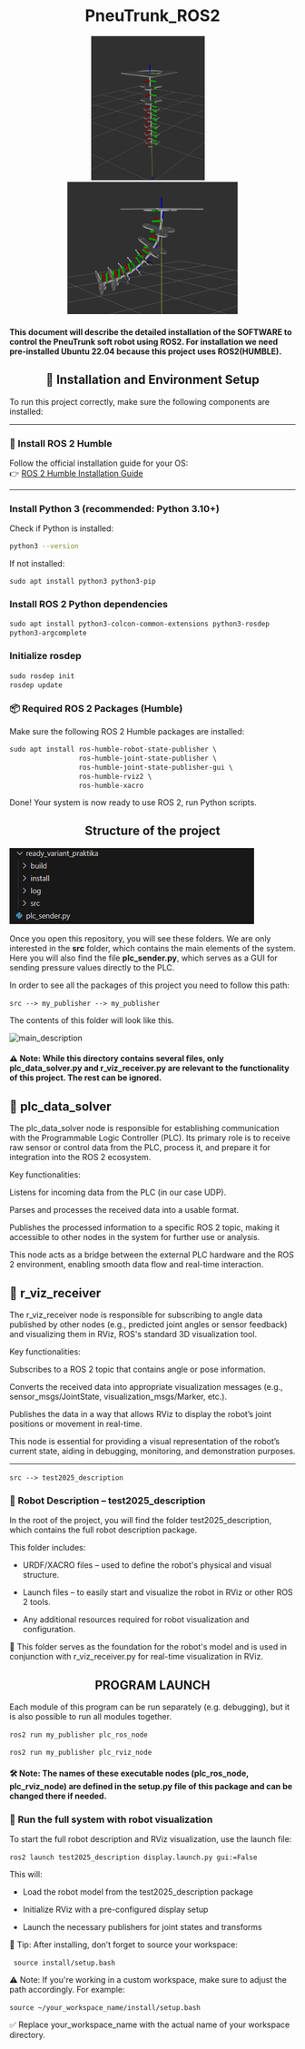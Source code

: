 <h1 align="center">PneuTrunk_ROS2</h1>


<p align="center">
  <img src="media/calm_position.png" alt="Calm Position" width="200"/>
  &nbsp;&nbsp;&nbsp;
  <img src="media/modified_position.png" alt="Publisher Structure" width="300"/>
</p>

#### This document will describe the detailed installation of the SOFTWARE to control the PneuTrunk soft robot using ROS2. For installation we need pre-installed  Ubuntu 22.04 because this project uses ROS2(HUMBLE).


<h2 align="center">🚀 Installation and Environment Setup</h2>

To run this project correctly, make sure the following components are installed:

---

### 🧩 Install ROS 2 Humble

Follow the official installation guide for your OS:  
👉 [ROS 2 Humble Installation Guide](https://docs.ros.org/en/humble/Installation.html)

---

### Install Python 3 (recommended: Python 3.10+)

Check if Python is installed:

```bash
python3 --version
```
If not installed:
```
sudo apt install python3 python3-pip
```
### Install ROS 2 Python dependencies

```
sudo apt install python3-colcon-common-extensions python3-rosdep python3-argcomplete
```
### Initialize rosdep
```
sudo rosdep init
rosdep update
```

### 📦 Required ROS 2 Packages (Humble)
Make sure the following ROS 2 Humble packages are installed:

``` 
sudo apt install ros-humble-robot-state-publisher \
                 ros-humble-joint-state-publisher \
                 ros-humble-joint-state-publisher-gui \
                 ros-humble-rviz2 \
                 ros-humble-xacro
 ```


Done! Your system is now ready to use ROS 2, run Python scripts.


<h2 align="center">Structure of the project</h2>

![main_description](media/structure_main.png)

Once you open this repository, you will see these folders. We are only interested in the **src** folder, which contains the main elements of the system. Here you will also find the file **plc_sender.py**, which serves as a GUI for sending pressure values directly to the PLC.

In order to see all the packages of this project you need to follow this path:

```src --> my_publisher --> my_publisher```

The contents of this folder will look like this.

![main_description](media/my_publisher_structure.png)

 #### ⚠️ Note: While this directory contains several files, only plc_data_solver.py and r_viz_receiver.py are relevant to the functionality of this project. The rest can be ignored.

## 🔧 plc_data_solver ##
The plc_data_solver node is responsible for establishing communication with the Programmable Logic Controller (PLC). Its primary role is to receive raw sensor or control data from the PLC, process it, and prepare it for integration into the ROS 2 ecosystem.

Key functionalities:

Listens for incoming data from the PLC (in our case UDP).

Parses and processes the received data into a usable format.

Publishes the processed information to a specific ROS 2 topic, making it accessible to other nodes in the system for further use or analysis.

This node acts as a bridge between the external PLC hardware and the ROS 2 environment, enabling smooth data flow and real-time interaction.

## 🎯 r_viz_receiver ##
The r_viz_receiver node is responsible for subscribing to angle data published by other nodes (e.g., predicted joint angles or sensor feedback) and visualizing them in RViz, ROS's standard 3D visualization tool.

Key functionalities:

Subscribes to a ROS 2 topic that contains angle or pose information.

Converts the received data into appropriate visualization messages (e.g., sensor_msgs/JointState, visualization_msgs/Marker, etc.).

Publishes the data in a way that allows RViz to display the robot’s joint positions or movement in real-time.

This node is essential for providing a visual representation of the robot’s current state, aiding in debugging, monitoring, and demonstration purposes.

---

```src --> test2025_description```

 ### 🤖 Robot Description – test2025_description
In the root of the project, you will find the folder test2025_description, which contains the full robot description package.

This folder includes:

- URDF/XACRO files – used to define the robot's physical and visual structure.

- Launch files – to easily start and visualize the robot in RViz or other ROS 2 tools.

- Any additional resources required for robot visualization and configuration.

📌 This folder serves as the foundation for the robot's model and is used in conjunction with r_viz_receiver.py for real-time visualization in RViz.

<h2 align="center">PROGRAM LAUNCH</h2>

Each module of this program can be run separately (e.g. debugging), but it is also possible to run all modules together.

```ros2 run my_publisher plc_ros_node ```

```ros2 run my_publisher plc_rviz_node ```

#### 🛠 Note: The names of these executable nodes (plc_ros_node, plc_rviz_node) are defined in the setup.py file of this package and can be changed there if needed.

### 🔹 Run the full system with robot visualization
To start the full robot description and RViz visualization, use the launch file:

```ros2 launch test2025_description display.launch.py gui:=False```

This will:

- Load the robot model from the test2025_description package

- Initialize RViz with a pre-configured display setup

- Launch the necessary publishers for joint states and transforms

📌 Tip: After installing, don’t forget to source your workspace:


``` source install/setup.bash```

⚠️ Note: If you're working in a custom workspace, make sure to adjust the path accordingly. For example:

```source ~/your_workspace_name/install/setup.bash```

✅ Replace your_workspace_name with the actual name of your workspace directory.